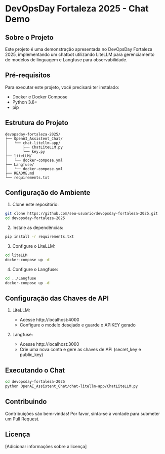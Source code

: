 # DevOpsDay Fortaleza 2025 - Chat Demo

## Sobre o Projeto
Este projeto é uma demonstração apresentada no DevOpsDay Fortaleza 2025, implementando um chatbot utilizando LiteLLM para gerenciamento de modelos de linguagem e Langfuse para observabilidade.

## Pré-requisitos

Para executar este projeto, você precisará ter instalado:
- Docker e Docker Compose
- Python 3.8+
- pip

## Estrutura do Projeto
```
devopsday-fortaleza-2025/
├── OpenAI_Assistent_Chat/
│   └── chat-litellm-app/
│       ├── ChatLiteLLM.py
│       └── key.py
├── liteLLM/
│   └── docker-compose.yml
├── Langfuse/
│   └── docker-compose.yml
├── README.md
└── requirements.txt
```

## Configuração do Ambiente

1. Clone este repositório:
```bash
git clone https://github.com/seu-usuario/devopsday-fortaleza-2025.git
cd devopsday-fortaleza-2025
```

2. Instale as dependências:
```bash
pip install -r requirements.txt
```

3. Configure o LiteLLM:
```bash
cd liteLLM
docker-compose up -d
```

4. Configure o Langfuse:
```bash
cd ../Langfuse
docker-compose up -d
```

## Configuração das Chaves de API

1. LiteLLM:
   - Acesse http://localhost:4000
   - Configure o modelo desejado e guarde o APIKEY gerado

2. Langfuse:
   - Acesse http://localhost:3000
   - Crie uma nova conta e gere as chaves de API (secret_key e public_key)

## Executando o Chat

```bash
cd devopsday-fortaleza-2025
python OpenAI_Assistent_Chat/chat-litellm-app/ChatLiteLLM.py
```

## Contribuindo
Contribuições são bem-vindas! Por favor, sinta-se à vontade para submeter um Pull Request.

## Licença
[Adicionar informações sobre a licença]
